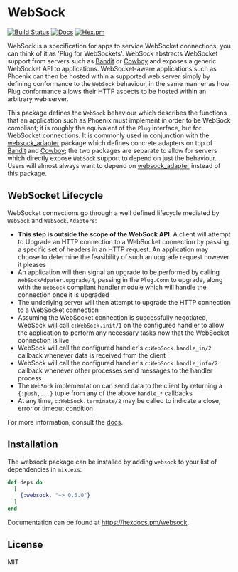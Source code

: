 # WebSock

[![Build Status](https://github.com/phoenixframework/websock/workflows/Elixir%20CI/badge.svg)](https://github.com/phoenixframework/websock/actions)
[![Docs](https://img.shields.io/badge/api-docs-green.svg?style=flat)](https://hexdocs.pm/websock)
[![Hex.pm](https://img.shields.io/hexpm/v/websock.svg?style=flat&color=blue)](https://hex.pm/packages/websock)

WebSock is a specification for apps to service WebSocket connections; you can think
of it as 'Plug for WebSockets'. WebSock abstracts WebSocket support from servers such as
[Bandit](https://github.com/mtrudel/bandit/) or [Cowboy](https://github.com/ninenines/cowboy)
and exposes a generic WebSocket API to applications. WebSocket-aware
applications such as Phoenix can then be hosted within a supported web server
simply by defining conformance to the `WebSock` behaviour, in the same manner as
how Plug conformance allows their HTTP aspects to be hosted within an arbitrary
web server.

This package defines the `WebSock` behaviour which describes the functions that
an application such as Phoenix must implement in order to be WebSock compliant; it
is roughly the equivalent of the `Plug` interface, but for WebSocket
connections. It is commonly used in conjunction with the
[websock_adapter](https://hex.pm/packages/websock_adapter) package which
defines concrete adapters on top of [Bandit](https://github.com/mtrudel/bandit/)
and [Cowboy](https://github.com/ninenines/cowboy); the two packages are separate
to allow for servers which directly expose `WebSock` support to depend on just
the behaviour. Users will almost always want to depend on
[websock_adapter](https://hex.pm/packages/websock_adapter) instead of this
package.

## WebSocket Lifecycle

WebSocket connections go through a well defined lifecycle mediated by `WebSock`
and `WebSock.Adapters`:

* **This step is outside the scope of the WebSock API**. A client will
  attempt to Upgrade an HTTP connection to a WebSocket connection by passing
  a specific set of headers in an HTTP request. An application may choose to
  determine the feasibility of such an upgrade request however it pleases
* An application will then signal an upgrade to be performed by calling
  `WebSockAdpater.upgrade/4`, passing in the `Plug.Conn` to upgrade, along with
  the `WebSock` compliant handler module which will handle the connection once
  it is upgraded
* The underlying server will then attempt to upgrade the HTTP connection to a WebSocket connection
* Assuming the WebSocket connection is successfully negotiated, WebSock will
  call `c:WebSock.init/1` on the configured handler to allow the application to perform any necessary
  tasks now that the WebSocket connection is live
* WebSock will call the configured handler's `c:WebSock.handle_in/2` callback
  whenever data is received from the client
* WebSock will call the configured handler's `c:WebSock.handle_info/2` callback
  whenever other processes send messages to the handler process
* The `WebSock` implementation can send data to the client by returning
  a `{:push,...}` tuple from any of the above `handle_*` callbacks
* At any time, `c:WebSock.terminate/2` may be called to indicate a close, error or
  timeout condition

For more information, consult the [docs](https://hexdocs.pm/websock).

## Installation

The websock package can be installed by adding `websock` to your list of dependencies in `mix.exs`:

```elixir
def deps do
  [
    {:websock, "~> 0.5.0"}
  ]
end
```

Documentation can be found at <https://hexdocs.pm/websock>.

## License

MIT
